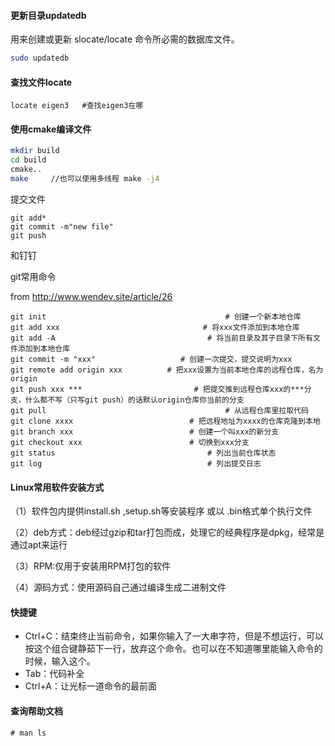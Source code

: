 #### 更新目录updatedb 

用来创建或更新 slocate/locate 命令所必需的数据库文件。

```bash
sudo updatedb
```

#### 查找文件locate

```
locate eigen3   #查找eigen3在哪
```

#### 使用cmake编译文件

```bash
mkdir build
cd build
cmake..
make     //也可以使用多线程 make -j4
```

提交文件

```
git add*
git commit -m"new file"
git push
```



和钉钉

git常用命令

from  http://www.wendev.site/article/26

```
git init                                        # 创建一个新本地仓库 
git add xxx                                # 将xxx文件添加到本地仓库 
git add -A                                  # 将当前目录及其子目录下所有文件添加到本地仓库 
git commit -m "xxx"                   # 创建一次提交，提交说明为xxx 
git remote add origin xxx          # 把xxx设置为当前本地仓库的远程仓库，名为origin 
git push xxx ***                         # 把提交推到远程仓库xxx的***分支，什么都不写（只写git push）的话默认origin仓库你当前的分支 
git pull                                        # 从远程仓库里拉取代码 
git clone xxxx                          # 把远程地址为xxxx的仓库克隆到本地 
git branch xxx                          # 创建一个叫xxx的新分支 
git checkout xxx                        # 切换到xxx分支 
git status                                  # 列出当前仓库状态 
git log                                     # 列出提交日志
```



#### Linux常用软件安装方式

（1）软件包内提供install.sh ,setup.sh等安装程序 或以 .bin格式单个执行文件

（2）deb方式：deb经过gzip和tar打包而成，处理它的经典程序是dpkg，经常是通过apt来运行

（3）RPM:仅用于安装用RPM打包的软件

（4）源码方式：使用源码自己通过编译生成二进制文件



#### 快捷键

* Ctrl+C：结束终止当前命令，如果你输入了一大串字符，但是不想运行，可以按这个组合键静茹下一行，放弃这个命令。也可以在不知道哪里能输入命令的时候，输入这个。
* Tab：代码补全
* Ctrl+A：让光标一道命令的最前面



#### 查询帮助文档

```
# man ls
```

